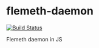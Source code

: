 # flemeth-daemon
[![Build Status](https://travis-ci.org/LynxyssCZ/flemeth-daemon.svg?branch=master)](https://travis-ci.org/LynxyssCZ/flemeth-daemon)

Flemeth daemon in JS
